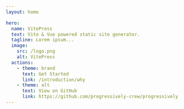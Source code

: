 ```yaml
---
layout: home

hero:
  name: VitePress
  text: Vite & Vue powered static site generator.
  tagline: Lorem ipsum...
  image:
    src: /logo.png
    alt: VitePress
  actions:
    - theme: brand
      text: Get Started
      link: /introduction/why
    - theme: alt
      text: View on GitHub
      link: https://github.com/progressively-crew/progressively
---
```

